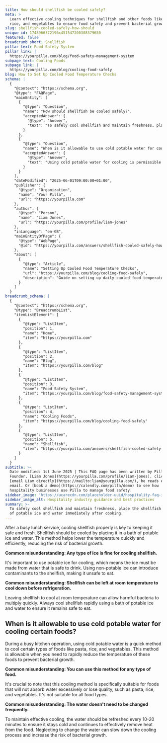 ```yaml
---
title: How should shellfish be cooled safely?
meta: >
  Learn effective cooling techniques for shellfish and other foods like pasta,
  rice, and vegetables to ensure food safety and prevent bacterial growth.
slug: shellfish-cooled-safely-how-should
unique id: 1748966372196x451547200308379650
featured: false
breadcrumb short: Shellfish
pillar text: Food Safety System
pillar link: |
  https://yourpilla.com/blog/food-safety-management-system
subpage text: Cooling Foods
subpage link: |
  https://yourpilla.com/blog/cooling-food-safely
blog: How to Set Up Cooled Food Temperature Checks
schema: |
  {
    "@context": "https://schema.org",
    "@type": "FAQPage",
    "mainEntity": [
      {
        "@type": "Question",
        "name": "How should shellfish be cooled safely?",
        "acceptedAnswer": {
          "@type": "Answer",
          "text": "To safely cool shellfish and maintain freshness, place the shellfish in a bath of potable ice and water immediately after cooking. This method quickly lowers the temperature, substantially reducing the risk of bacterial growth. Ensure that the ice is potable, meaning it is made from safe, drinkable water, to avoid contaminating the shellfish."
        }
      },
      {
        "@type": "Question",
        "name": "When is it allowable to use cold potable water for cooling certain foods?",
        "acceptedAnswer": {
          "@type": "Answer",
          "text": "Using cold potable water for cooling is permissible for foods like pasta, rice, and vegetables during busy kitchen operations. This rapid cooling method is suitable for these types of foods because they do not absorb an excessive amount of water or deteriorate in quality. Remember to refresh the water every 10-20 minutes to ensure it remains cold and effective at removing heat from the food."
        }
      }
    ],
    "dateModified": "2025-06-01T09:00:00+01:00",
    "publisher": {
      "@type": "Organization",
      "name": "Your Pilla",
      "url": "https://yourpilla.com"
    },
    "author": {
      "@type": "Person",
      "name": "Liam Jones",
      "url": "https://yourpilla.com/profile/liam-jones"
    },
    "inLanguage": "en-GB",
    "mainEntityOfPage": {
      "@type": "WebPage",
      "@id": "https://yourpilla.com/answers/shellfish-cooled-safely-how-should"
    },
    "about": [
      {
        "@type": "Article",
        "name": "Setting Up Cooled Food Temperature Checks",
        "url": "https://yourpilla.com/blog/cooling-food-safely",
        "description": "Guide on setting up daily cooled food temperature checks to ensure food safety, including recording and monitoring procedures."
      }
    ]
  }
breadcrumb_schema: |
  {
    "@context": "https://schema.org",
    "@type": "BreadcrumbList",
    "itemListElement": [
      {
        "@type": "ListItem",
        "position": 1,
        "name": "Home",
        "item": "https://yourpilla.com"
      },
      {
        "@type": "ListItem",
        "position": 2,
        "name": "Blog",
        "item": "https://yourpilla.com/blog"
      },
      {
        "@type": "ListItem",
        "position": 3,
        "name": "Food Safety System",
        "item": "https://yourpilla.com/blog/food-safety-management-system"
      },
      {
        "@type": "ListItem",
        "position": 4,
        "name": "Cooling Foods",
        "item": "https://yourpilla.com/blog/cooling-food-safely"
      },
      {
        "@type": "ListItem",
        "position": 5,
        "name": "Shellfish",
        "item": "https://yourpilla.com/answers/shellfish-cooled-safely-how-should"
      }
    ]
  }
subtitle: >-
  Date modified: 1st June 2025 | This FAQ page has been written by Pilla
  Founder, [Liam Jones](https://yourpilla.com/profile/liam-jones), click to
  [email Liam directly](https://mailto:liam@yourpilla.com/), he reads every
  email. Or [book a demo](https://calendly.com/pilla/demo) to see how
  hospitality businesses use Pilla to manage food safety.
sidebar_image: 'https://ucarecdn.com/placeholder-uuid/hospitality-faq-image.jpg'
sidebar_image_alt: Hospitality industry guidance and best practices
summary: >-
  To safely cool shellfish and maintain freshness, place the shellfish in a bath
  of potable ice and water immediately after cooking.
---
```

After a busy lunch service, cooling shellfish properly is key to keeping it safe and fresh. Shellfish should be cooled by placing it in a bath of potable ice and water. This method helps lower the temperature quickly and efficiently, reducing the risk of bacterial growth.

**Common misunderstanding: Any type of ice is fine for cooling shellfish.**

It's important to use potable ice for cooling, which means the ice must be made from water that is safe to drink. Using non-potable ice can introduce contaminants to the shellfish, making it unsafe to eat.

**Common misunderstanding: Shellfish can be left at room temperature to cool down before refrigeration.**

Leaving shellfish to cool at room temperature can allow harmful bacteria to multiply quickly. Always cool shellfish rapidly using a bath of potable ice and water to ensure it remains safe to eat.

## When is it allowable to use cold potable water for cooling certain foods?

During a busy kitchen operation, using cold potable water is a quick method to cool certain types of foods like pasta, rice, and vegetables. This method is allowable when you need to rapidly reduce the temperature of these foods to prevent bacterial growth.

**Common misunderstanding: You can use this method for any type of food.**

It's crucial to note that this cooling method is specifically suitable for foods that will not absorb water excessively or lose quality, such as pasta, rice, and vegetables. It's not suitable for all food types.

**Common misunderstanding: The water doesn't need to be changed frequently.**

To maintain effective cooling, the water should be refreshed every 10-20 minutes to ensure it stays cold and continues to effectively remove heat from the food. Neglecting to change the water can slow down the cooling process and increase the risk of bacterial growth.
